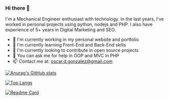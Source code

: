 ### Hi there 👋

I'm a Mechanical Engineer enthusiast with technology. In the last years, I've worked in personal projects using python, nodejs and PHP. I also have experience of 5+ years in Digital Marketing and SEO.  

- 🔭 I'm currently working in my personal website and portfolio
- 🌱 I'm currently learning Front-End and Back-End skills 
- 👯 I'm currently looking to contribute in open source projects
- 💬 You can ask me for help in OOP and MVC in PHP 
- 📫 Contact me at: oscar.d.gonzalez@gmail.com

[![Anurag's GitHub stats](https://github-readme-stats.vercel.app/api?username=ogonzalez29&show_icons=true&theme=merko)
](https://github.com/anuraghazra/github-readme-stats)

[![Top Langs](https://github-readme-stats.vercel.app/api/top-langs/?username=ogonzalez29&show_icons=true&theme=merko&layout=compact)](https://github.com/anuraghazra/github-readme-stats)

[![Readme Card](https://github-readme-stats.vercel.app/api/pin/?username=ogonzalez29&repo=workshop)](https://github.com/anuraghazra/github-readme-stats)
